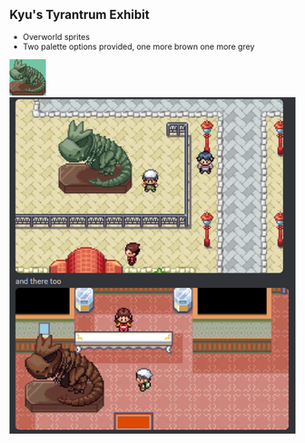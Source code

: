 ## Kyu's Tyrantrum Exhibit
- Overworld sprites
- Two palette options provided, one more brown one more grey

![tyrantrum_exhibit.png](tyrantrum_exhibit.png)
![in_game.png](in_game.png)
